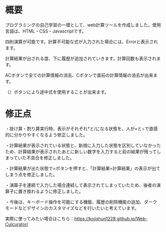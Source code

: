 # 概要

プログラミングの自己学習の一環として、web計算ツールを作成しました。使用言語は、HTML・CSS・Javascriptです。

四則演算が可能です。計算不可能な式が入力された場合には、Errorと表示されます。

計算結果が出される度、下に履歴が追加されていきます。計算回数も表示されます。

ACボタンで全ての計算情報の消去、Cボタンで直前の計算情報の消去が出来ます。

（）ボタンにより途中式を使用することが出来ます。

# 修正点

・掛け算・割り算実行時、表示がそれぞれ*と/になる状態を、人が×と÷で直感的に分かりやすくなるよう修正しました。

・計算結果が表示されている状態と、新規に入力した状態を区別していなかったため、計算結果が表示されたあとに新しい数字を入力すると前の結果が残ってしまっていた不具合を修正しました。

・計算結果が出た状態で=ボタンを押すと、「計算結果=計算結果」の表示が出てしまう点を修正しました。

・演算子を連続で入力した場合連続して表示されてしまっていたため、後者の演算子に置き換わるように修正しました。

・今後は、キーボード操作を可能にする機能、履歴の削除機能の追加、ダークモードなどデザインのカスタマイズなどを行いたいと考えています。

実際に使ってみたい場合はこちら：https://kojishun1228.github.io/Web-Culcurator/
